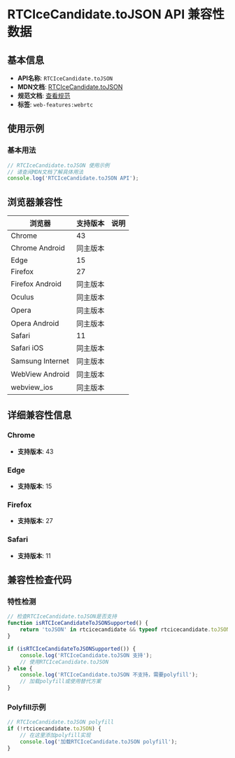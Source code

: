# RTCIceCandidate.toJSON API 兼容性数据

## 基本信息

- **API名称**: `RTCIceCandidate.toJSON`
- **MDN文档**: [RTCIceCandidate.toJSON](https://developer.mozilla.org/docs/Web/API/RTCIceCandidate/toJSON)
- **规范文档**: [查看规范](https://w3c.github.io/webrtc-pc/#dom-rtcicecandidate-tojson)
- **标签**: `web-features:webrtc`

## 使用示例

### 基本用法

```javascript
// RTCIceCandidate.toJSON 使用示例
// 请查阅MDN文档了解具体用法
console.log('RTCIceCandidate.toJSON API');
```

## 浏览器兼容性

| 浏览器 | 支持版本 | 说明 |
|--------|----------|------|
| Chrome | 43 |  |
| Chrome Android | 同主版本 |  |
| Edge | 15 |  |
| Firefox | 27 |  |
| Firefox Android | 同主版本 |  |
| Oculus | 同主版本 |  |
| Opera | 同主版本 |  |
| Opera Android | 同主版本 |  |
| Safari | 11 |  |
| Safari iOS | 同主版本 |  |
| Samsung Internet | 同主版本 |  |
| WebView Android | 同主版本 |  |
| webview_ios | 同主版本 |  |

## 详细兼容性信息

### Chrome

- **支持版本**: 43

### Edge

- **支持版本**: 15

### Firefox

- **支持版本**: 27

### Safari

- **支持版本**: 11

## 兼容性检查代码

### 特性检测

```javascript
// 检查RTCIceCandidate.toJSON是否支持
function isRTCIceCandidateToJSONSupported() {
    return 'toJSON' in rtcicecandidate && typeof rtcicecandidate.toJSON === 'function';
}

if (isRTCIceCandidateToJSONSupported()) {
    console.log('RTCIceCandidate.toJSON 支持');
    // 使用RTCIceCandidate.toJSON
} else {
    console.log('RTCIceCandidate.toJSON 不支持，需要polyfill');
    // 加载polyfill或使用替代方案
}
```

### Polyfill示例

```javascript
// RTCIceCandidate.toJSON polyfill
if (!rtcicecandidate.toJSON) {
    // 在这里添加polyfill实现
    console.log('加载RTCIceCandidate.toJSON polyfill');
}
```

